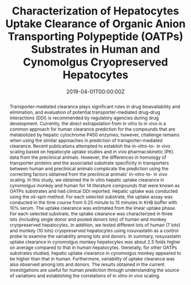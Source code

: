 ---
title: "Characterization of Hepatocytes Uptake Clearance of Organic Anion Transporting Polypeptide (OATPs) Substrates in Human and Cynomolgus Cryopreserved Hepatocytes"
authors:
- X Liang, N DeForest, Y Park, J Hao, X Zhao, Y Lai
date: "2019-04-01T00:00:00Z"
doi: "https://doi.org/10.1096/fasebj.2019.33.1_supplement.507.8"

# Schedule page publish date (NOT publication's date).
#publishDate: "2017-01-01T00:00:00Z"

# Publication type.
# Legend: 0 = Uncategorized; 1 = Conference paper; 2 = Journal article;
# 3 = Preprint / Working Paper; 4 = Report; 5 = Book; 6 = Book section;
# 7 = Thesis; 8 = Patent
publication_types: ["1"]

# Publication name and optional abbreviated publication name.
publication: "*Federation of American Societies for Experimental Biology (FASEB)*, April 2019"
publication_short: ""

abstract: Transporter-mediated clearance plays significant roles in drug bioavailability and elimination, and evaluation of potential transporter-mediated drug-drug interactions (DDI) is recommended by regulatory agencies during drug development. Currently, the direct extrapolation from in vitro to in vivo is a common approach for human clearance prediction for the compounds that are metabolized by hepatic cytochrome P450 enzymes; however, challenge remains when using the similar approaches in prediction of transporter-mediated clearance. Recent publications attempted to establish the in-vitro-to- in vivo scaling based on hepatocyte uptake studies and in vivo pharmacokinetic (PK) data from the preclinical animals. However, the differences in homology of transporter proteins and the associated substrate specificity in transporters between human and preclinical animals complicate the prediction using the correcting factors obtained from the preclinical animals' in-vitro-to- in vivo scaling. In this study, we obtained the in vitro hepatic uptake clearance in cynomolgus monkey and human for 14 literature compounds that were known as OATPs substrates and had clinical DDI reported. Hepatic uptake was conducted using the oil-spin method. For each selected substrate, the uptake assay was conducted in the time course from 0.25 minute to 15 minutes in KHB buffer with 10% serum. The uptake clearance was estimated from the linear uptake phase. For each selected substrate, the uptake clearance was characterized in three lots (including single donor and pooled donors lots) of human and monkey cryopreserved hepatocytes. In addition, we tested different lots of human (7 lots) and monkey (10 lots) cryopreserved hepatocytes using rosuvastatin as a control probe to examine the variability among lots and donors. In summary, rosuvastatin uptake clearance in cynomolgus monkey hepatocytes was about 2.5 folds higher on average compared to that in human hepatocytes. Generally, for other OATPs substrates studied, hepatic uptake clearance in cynomolgus monkey appeared to be higher than that in human. Furthermore, variability of uptake clearance was also observed among lots and donors. The results obtained in the current investigations are useful for human prediction through understanding the source of variations and establishing the correlations of in vitro-in vivo scaling.


featured: false

# links:
# - name: ""
#   url: ""
url_pdf: ''
url_code: ''
url_dataset: ''
url_poster: ''
url_project: ''
url_slides: ''
url_source: ''
url_video: ''

# Featured image
# To use, add an image named `featured.jpg/png` to your page's folder. 
image:
  caption: 'Image credit: [**Unsplash**](https://unsplash.com/photos/jdD8gXaTZsc)'
  focal_point: ""
  preview_only: false

# Associated Projects (optional).
#   Associate this publication with one or more of your projects.
#   Simply enter your project's folder or file name without extension.
#   E.g. `internal-project` references `content/project/internal-project/index.md`.
#   Otherwise, set `projects: []`.
projects: []

# Slides (optional).
#   Associate this publication with Markdown slides.
#   Simply enter your slide deck's filename without extension.
#   E.g. `slides: "example"` references `content/slides/example/index.md`.
#   Otherwise, set `slides: ""`.
slides: ""
---